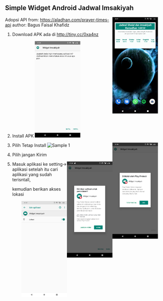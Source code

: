## Simple Widget Android Jadwal Imsakiyah

<img src="https://github.com/bagusfaisal24/ramadhan-ceria/blob/master/images/xx.png" width=150 align=right>

Adopsi API from: https://aladhan.com/prayer-times-api
author: Bagus Faisal Khafidz

1. Download APK ada di http://tiny.cc/0xa4nz

2. Install APK 
   <img src="https://github.com/bagusfaisal24/ramadhan-ceria/blob/master/images/1.png" width=150>

3. Pilih Tetap Install
   ![Sample 1](https://raw.githubusercontent.com/piinalpin/flask-crud/master/Image-1.PNG)
   <img src="https://github.com/bagusfaisal24/ramadhan-ceria/blob/master/images/2.png" width=150 align=right>

4. Pilih jangan Kirim

   <img src="https://github.com/bagusfaisal24/ramadhan-ceria/blob/master/images/3.png" width=150 align=right>

5. Masuk aplikasi ke setting-> aplikasi setelah itu cari aplikasi yang sudah terisntall,

   kemudian berikan akses lokasi

   <img src="https://github.com/bagusfaisal24/ramadhan-ceria/blob/master/images/4.png" width=150 align=right>

   
